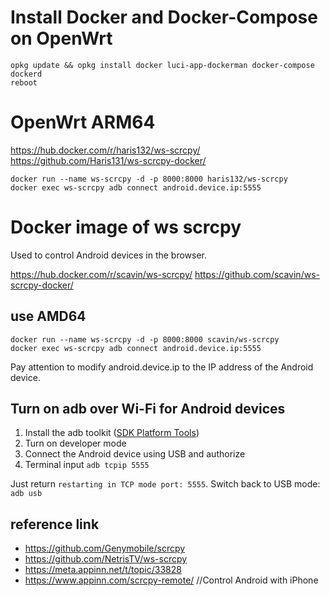 # Install Docker and Docker-Compose on OpenWrt
```
opkg update && opkg install docker luci-app-dockerman docker-compose dockerd
reboot
```

# OpenWrt ARM64

https://hub.docker.com/r/haris132/ws-scrcpy/
https://github.com/Haris131/ws-scrcpy-docker/

```
docker run --name ws-scrcpy -d -p 8000:8000 haris132/ws-scrcpy
docker exec ws-scrcpy adb connect android.device.ip:5555
```

# Docker image of ws scrcpy

Used to control Android devices in the browser.

https://hub.docker.com/r/scavin/ws-scrcpy/
https://github.com/scavin/ws-scrcpy-docker/

## use AMD64

```
docker run --name ws-scrcpy -d -p 8000:8000 scavin/ws-scrcpy
docker exec ws-scrcpy adb connect android.device.ip:5555
```

Pay attention to modify android.device.ip to the IP address of the Android device.

## Turn on adb over Wi-Fi for Android devices

1. Install the adb toolkit ([SDK Platform Tools](https://developer.android.com/studio/releases/platform-tools))
2. Turn on developer mode
3. Connect the Android device using USB and authorize
4. Terminal input `adb tcpip 5555`

Just return `restarting in TCP mode port: 5555`.
Switch back to USB mode: `adb usb`

## reference link

* https://github.com/Genymobile/scrcpy
* https://github.com/NetrisTV/ws-scrcpy
* https://meta.appinn.net/t/topic/33828
* https://www.appinn.com/scrcpy-remote/  //Control Android with iPhone
